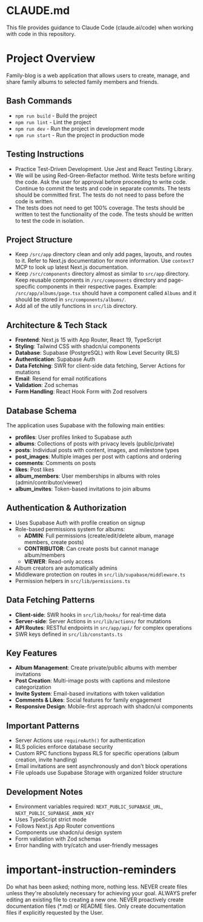 # CLAUDE.md

This file provides guidance to Claude Code (claude.ai/code) when working with code in this repository.

# Project Overview

Family-blog is a web application that allows users to create, manage, and share family albums to selected family members and friends.

## Bash Commands

- `npm run build` - Build the project
- `npm run lint` - Lint the project
- `npm run dev` - Run the project in development mode
- `npm run start` - Run the project in production mode

## Testing Instructions

- Practice Test-Driven Development. Use Jest and React Testing Library.
- We will be using Red-Green-Refactor method. Write tests before writing the code. Ask the user for approval before proceeding to write code. Continue to commit the tests and code in separate commits. The tests should be committed first. The tests do not need to pass before the code is written.
- The tests does not need to get 100% coverage. The tests should be written to test the functionality of the code. The tests should be written to test the code in isolation.

## Project Structure

- Keep `/src/app` directory clean and only add pages, layouts, and routes to it. Refer to Next.js documentation for more information. Use `context7` MCP to look up latest Next.js documentation.
- Keep `/src/components` directory almost as similar to `src/app` directory. Keep reusable components in `/src/components` directory and page-specific components in their respective pages. Example: `/src/app/albums/page.tsx` should have a component called `Albums` and it should be stored in `src/components/albums/`.
- Add all of the utily functions in `src/lib` directory.

## Architecture & Tech Stack

- **Frontend**: Next.js 15 with App Router, React 19, TypeScript
- **Styling**: Tailwind CSS with shadcn/ui components
- **Database**: Supabase (PostgreSQL) with Row Level Security (RLS)
- **Authentication**: Supabase Auth
- **Data Fetching**: SWR for client-side data fetching, Server Actions for mutations
- **Email**: Resend for email notifications
- **Validation**: Zod schemas
- **Form Handling**: React Hook Form with Zod resolvers

## Database Schema

The application uses Supabase with the following main entities:

- **profiles**: User profiles linked to Supabase auth
- **albums**: Collections of posts with privacy levels (public/private)
- **posts**: Individual posts with content, images, and milestone types
- **post_images**: Multiple images per post with captions and ordering
- **comments**: Comments on posts
- **likes**: Post likes
- **album_members**: User memberships in albums with roles (admin/contributor/viewer)
- **album_invites**: Token-based invitations to join albums

## Authentication & Authorization

- Uses Supabase Auth with profile creation on signup
- Role-based permissions system for albums:
  - **ADMIN**: Full permissions (create/edit/delete album, manage members, create posts)
  - **CONTRIBUTOR**: Can create posts but cannot manage album/members
  - **VIEWER**: Read-only access
- Album creators are automatically admins
- Middleware protection on routes in `src/lib/supabase/middleware.ts`
- Permission helpers in `src/lib/permissions.ts`

## Data Fetching Patterns

- **Client-side**: SWR hooks in `src/lib/hooks/` for real-time data
- **Server-side**: Server Actions in `src/lib/actions/` for mutations
- **API Routes**: RESTful endpoints in `src/app/api/` for complex operations
- SWR keys defined in `src/lib/constants.ts`

## Key Features

- **Album Management**: Create private/public albums with member invitations
- **Post Creation**: Multi-image posts with captions and milestone categorization
- **Invite System**: Email-based invitations with token validation
- **Comments & Likes**: Social features for family engagement
- **Responsive Design**: Mobile-first approach with shadcn/ui components

## Important Patterns

- Server Actions use `requireAuth()` for authentication
- RLS policies enforce database security
- Custom RPC functions bypass RLS for specific operations (album creation, invite handling)
- Email invitations are sent asynchronously and don't block operations
- File uploads use Supabase Storage with organized folder structure

## Development Notes

- Environment variables required: `NEXT_PUBLIC_SUPABASE_URL`, `NEXT_PUBLIC_SUPABASE_ANON_KEY`
- Uses TypeScript strict mode
- Follows Next.js App Router conventions
- Components use shadcn/ui design system
- Form validation with Zod schemas
- Error handling with try/catch and user-friendly messages

# important-instruction-reminders
Do what has been asked; nothing more, nothing less.
NEVER create files unless they're absolutely necessary for achieving your goal.
ALWAYS prefer editing an existing file to creating a new one.
NEVER proactively create documentation files (*.md) or README files. Only create documentation files if explicitly requested by the User.